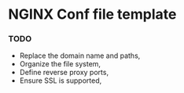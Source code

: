 # NGINX Conf file template

### TODO
* Replace the domain name and paths,
* Organize the file system, 
* Define reverse proxy ports, 
* Ensure SSL is supported,